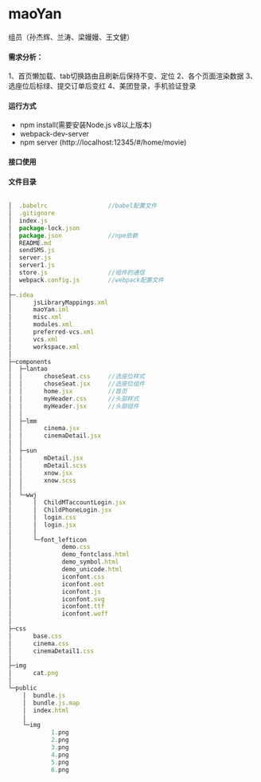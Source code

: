 # maoYan
组员（孙杰辉、兰涛、梁嫚嫚、王文健）
 #### 需求分析：
1、首页懒加载、tab切换路由且刷新后保持不变、定位
2、各个页面渲染数据
3、选座位后标绿、提交订单后变红
4、美团登录，手机验证登录
  #### 运行方式
- npm install(需要安装Node.js v8以上版本)
- webpack-dev-server
- npm server (http://localhost:12345/#/home/movie)
 #### 接口使用

 #### 文件目录
```js

│  .babelrc                 //babel配置文件
│  .gitignore
│  index.js
│  package-lock.json
│  package.json             //npm依赖
│  README.md
│  sendSMS.js
│  server.js
│  server1.js
│  store.js                 //组件的通信
│  webpack.config.js        //webpack配置文件
│  
├─.idea
│      jsLibraryMappings.xml
│      maoYan.iml
│      misc.xml
│      modules.xml
│      preferred-vcs.xml
│      vcs.xml
│      workspace.xml
│      
├─components
│  ├─lantao
│  │      choseSeat.css     //选座位样式
│  │      choseSeat.jsx     //选座位组件
│  │      home.jsx          //首页
│  │      myHeader.css      //头部样式
│  │      myHeader.jsx      //头部组件
│  │      
│  ├─lmm
│  │      cinema.jsx
│  │      cinemaDetail.jsx
│  │      
│  ├─sun
│  │      mDetail.jsx
│  │      mDetail.scss
│  │      xnow.jsx
│  │      xnow.scss
│  │      
│  └─wwj
│      │  ChildMTaccountLogin.jsx
│      │  ChildPhoneLogin.jsx
│      │  login.css
│      │  login.jsx
│      │  
│      └─font_lefticon
│              demo.css
│              demo_fontclass.html
│              demo_symbol.html
│              demo_unicode.html
│              iconfont.css
│              iconfont.eot
│              iconfont.js
│              iconfont.svg
│              iconfont.ttf
│              iconfont.woff
│              
├─css
│      base.css
│      cinema.css
│      cinemaDetail1.css
│      
├─img
│      cat.png
│      
└─public
    │  bundle.js
    │  bundle.js.map
    │  index.html
    │  
    └─img
            1.png
            2.png
            3.png
            4.png
            5.png
            6.png
```
            

